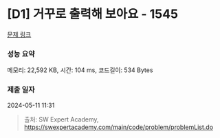 # [D1] 거꾸로 출력해 보아요 - 1545 

[문제 링크](https://swexpertacademy.com/main/code/problem/problemDetail.do?contestProbId=AV2gbY0qAAQBBAS0) 

### 성능 요약

메모리: 22,592 KB, 시간: 104 ms, 코드길이: 534 Bytes

### 제출 일자

2024-05-11 11:31



> 출처: SW Expert Academy, https://swexpertacademy.com/main/code/problem/problemList.do